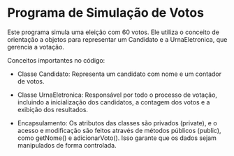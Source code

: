 # Programa de Simulação de Votos
Este programa simula uma eleição com 60 votos. Ele utiliza o conceito de orientação a objetos para representar um Candidato e a UrnaEletronica, que gerencia a votação.

Conceitos importantes no código:

- Classe Candidato: Representa um candidato com nome e um contador de votos.

- Classe UrnaEletronica: Responsável por todo o processo de votação, incluindo a inicialização dos candidatos, a contagem dos votos e a exibição dos resultados.

- Encapsulamento: Os atributos das classes são privados (private), e o acesso e modificação são feitos através de métodos públicos (public), como getNome() e adicionarVoto(). Isso garante que os dados sejam manipulados de forma controlada.

